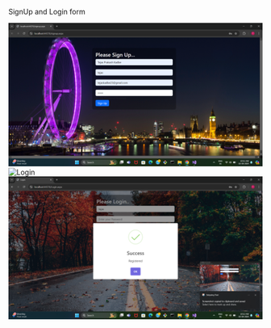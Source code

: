 SignUp and Login form

![Sign Up](https://github.com/tejaskadbe/.NET/blob/main/screenshots/Screenshot%202024-08-02%20101140.png)
![Login ](https://github.com/tejaskadbe/.NET/blob/main/screenshots/Screenshot%202024-08-02%20101249.png)
![Successful Login](https://github.com/tejaskadbe/.NET/blob/main/screenshots/Screenshot%202024-08-02%20101308.png)

